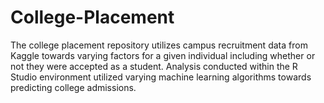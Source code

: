 # College-Placement
The college placement repository utilizes campus recruitment data from Kaggle towards varying factors for a given individual including whether or not they were accepted as a student. Analysis conducted within the R Studio environment utilized varying machine learning algorithms towards predicting college admissions. 
